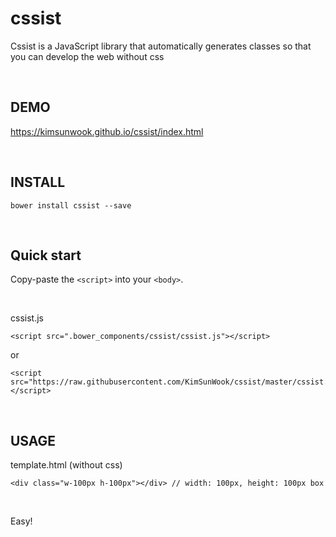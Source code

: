 cssist
=======

Cssist is a JavaScript library that automatically generates classes so that you can develop the web without css

<br/>

DEMO
-------
https://kimsunwook.github.io/cssist/index.html
<!-- https://kimsunwook.github.io/cssist -->

<br/>

INSTALL
-------

```
bower install cssist --save
```

<br/>

Quick start
-------

Copy-paste the ```<script>``` into your ```<body>```.

<br/>

cssist.js

```
<script src=".bower_components/cssist/cssist.js"></script>
```
or
```
<script src="https://raw.githubusercontent.com/KimSunWook/cssist/master/cssist.js"></script>
```

<br/>

USAGE
-----

template.html (without css)
```
<div class="w-100px h-100px"></div> // width: 100px, height: 100px box
```

<br/>

Easy!
